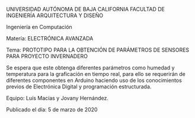UNIVERSIDAD AUTÓNOMA DE BAJA CALIFORNIA FACULTAD DE INGENIERÍA ARQUITECTURA Y DISEÑO

Ingeniería en Computación

Matería: ELECTRÓNICA AVANZADA

Tema: PROTOTIPO PARA LA OBTENCIÓN DE PARÁMETROS DE SENSORES PARA PROYECTO INVERNADERO 

Se espera que este obtenga diferentes parámetros como humedad y temperatura para la graficación en tiempo real, para ello se requerirán de diferentes componentes en Arduino haciendo uso de los conocimientos previos de Electrónica Digital y programación estructurada. 

Equipo: Luís Macías y Jovany Hernández.


Publicado el día: 5 de marzo de 2020


